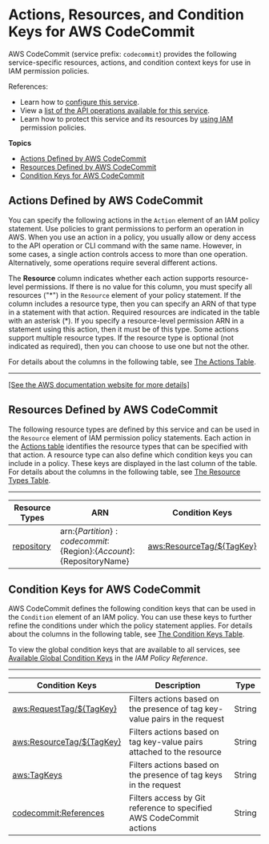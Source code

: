 # Actions, Resources, and Condition Keys for AWS CodeCommit<a name="list_awscodecommit"></a>

AWS CodeCommit \(service prefix: `codecommit`\) provides the following service\-specific resources, actions, and condition context keys for use in IAM permission policies\.

References:
+ Learn how to [configure this service](https://docs.aws.amazon.com/codecommit/latest/userguide/)\.
+ View a [list of the API operations available for this service](https://docs.aws.amazon.com/codecommit/latest/APIReference/)\.
+ Learn how to protect this service and its resources by [using IAM](https://docs.aws.amazon.com/codecommit/latest/userguide/auth-and-access-control-permissions-reference.html) permission policies\.

**Topics**
+ [Actions Defined by AWS CodeCommit](#awscodecommit-actions-as-permissions)
+ [Resources Defined by AWS CodeCommit](#awscodecommit-resources-for-iam-policies)
+ [Condition Keys for AWS CodeCommit](#awscodecommit-policy-keys)

## Actions Defined by AWS CodeCommit<a name="awscodecommit-actions-as-permissions"></a>

You can specify the following actions in the `Action` element of an IAM policy statement\. Use policies to grant permissions to perform an operation in AWS\. When you use an action in a policy, you usually allow or deny access to the API operation or CLI command with the same name\. However, in some cases, a single action controls access to more than one operation\. Alternatively, some operations require several different actions\.

The **Resource** column indicates whether each action supports resource\-level permissions\. If there is no value for this column, you must specify all resources \("\*"\) in the `Resource` element of your policy statement\. If the column includes a resource type, then you can specify an ARN of that type in a statement with that action\. Required resources are indicated in the table with an asterisk \(\*\)\. If you specify a resource\-level permission ARN in a statement using this action, then it must be of this type\. Some actions support multiple resource types\. If the resource type is optional \(not indicated as required\), then you can choose to use one but not the other\.

For details about the columns in the following table, see [The Actions Table](reference_policies_actions-resources-contextkeys.md#actions_table)\.


****  
[\[See the AWS documentation website for more details\]](http://docs.aws.amazon.com/IAM/latest/UserGuide/list_awscodecommit.html)

## Resources Defined by AWS CodeCommit<a name="awscodecommit-resources-for-iam-policies"></a>

The following resource types are defined by this service and can be used in the `Resource` element of IAM permission policy statements\. Each action in the [Actions table](#awscodecommit-actions-as-permissions) identifies the resource types that can be specified with that action\. A resource type can also define which condition keys you can include in a policy\. These keys are displayed in the last column of the table\. For details about the columns in the following table, see [The Resource Types Table](reference_policies_actions-resources-contextkeys.md#resources_table)\.


****  

| Resource Types | ARN | Condition Keys | 
| --- | --- | --- | 
|   [ repository ](https://docs.aws.amazon.com/codecommit/latest/userguide/auth-and-access-control-iam-access-control-identity-based.html#arn-formats)  |  arn:$\{Partition\}:codecommit:$\{Region\}:$\{Account\}:$\{RepositoryName\}  |   [ aws:ResourceTag/$\{TagKey\} ](#awscodecommit-aws_ResourceTag___TagKey_)   | 

## Condition Keys for AWS CodeCommit<a name="awscodecommit-policy-keys"></a>

AWS CodeCommit defines the following condition keys that can be used in the `Condition` element of an IAM policy\. You can use these keys to further refine the conditions under which the policy statement applies\. For details about the columns in the following table, see [The Condition Keys Table](reference_policies_actions-resources-contextkeys.md#context_keys_table)\.

To view the global condition keys that are available to all services, see [Available Global Condition Keys](reference_policies_condition-keys.html#AvailableKeys) in the *IAM Policy Reference*\.


****  

| Condition Keys | Description | Type | 
| --- | --- | --- | 
|   [ aws:RequestTag/$\{TagKey\} ](https://docs.aws.amazon.com/IAM/latest/UserGuide/reference_policies_condition-keys.html#condition-keys-requesttag)  | Filters actions based on the presence of tag key\-value pairs in the request | String | 
|   [ aws:ResourceTag/$\{TagKey\} ](https://docs.aws.amazon.com/IAM/latest/UserGuide/reference_policies_condition-keys.html#condition-keys-resourcetag)  | Filters actions based on tag key\-value pairs attached to the resource | String | 
|   [ aws:TagKeys ](https://docs.aws.amazon.com/IAM/latest/UserGuide/reference_policies_condition-keys.html#condition-keys-tagkeys)  | Filters actions based on the presence of tag keys in the request | String | 
|   [ codecommit:References ](https://docs.aws.amazon.com/codecommit/latest/userguide/how-to-conditional-branch.html)  | Filters access by Git reference to specified AWS CodeCommit actions | String | 